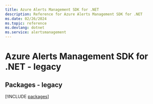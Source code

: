 ```yaml
---
title: Azure Alerts Management SDK for .NET
description: Reference for Azure Alerts Management SDK for .NET
ms.date: 02/26/2024
ms.topic: reference
ms.devlang: dotnet
ms.service: alertsmanagement
---
```

# Azure Alerts Management SDK for .NET - legacy
## Packages - legacy
[!INCLUDE [packages](alerts-management-index.md)]